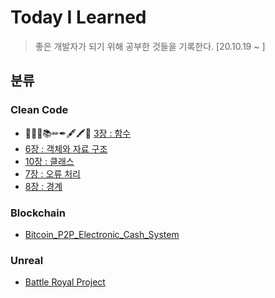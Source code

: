 # Today I Learned
> 좋은 개발자가 되기 위해 공부한 것들을 기록한다. [20.10.19 ~ ]

## 분류

### Clean Code

- 📘📙📕📚✏✒🖋🖍📌 [3장 : 함수](https://github.com/algoribi/TIL/blob/main/Clean%20Code/CleanCode_3.md)
- [6장 : 객체와 자료 구조](https://github.com/algoribi/TIL/blob/main/Clean%20Code/CleanCode_6.md)
- [10장 : 클래스](https://github.com/algoribi/TIL/blob/main/Clean%20Code/CleanCode_10.md)
- [7장 : 오류 처리](https://github.com/algoribi/TIL/blob/main/Clean%20Code/CleanCode_7.md)
- [8장 : 경계](https://github.com/algoribi/TIL/blob/main/Clean%20Code/CleanCode_8.md)

### Blockchain

- [Bitcoin_P2P_Electronic_Cash_System](https://github.com/algoribi/TIL/tree/main/Blockchain/Bitcoin_P2P_Electronic_Cash_System.md)

### Unreal

- [Battle Royal Project](https://github.com/algoribi/TIL/tree/main/UnrealEngine/BattleRoyal_project)
